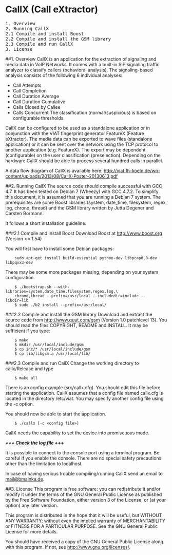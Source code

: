 CallX (Call eXtractor)
======================

<pre>
1. Overview
2. Running CallX
2.1 Compile and install Boost
2.2 Compile and install the GSM library
2.3 Compile and run CallX
3. License
</pre>

##1. Overview
CallX is an application for the extraction of signaling and media data in
VoIP Networks. It comes with a built-in SIP signaling traffic analyzer to
classify callers (behavioral analysis). The signaling-based analysis consists
of the following 6 individual analyses:
- Call Attempts
- Call Completion
- Call Duration Average
- Call Duration Cumulative
- Calls Closed by Callee
- Calls Concurrent
The classification (normal/suspicious) is based on configurable thresholds.

CallX can be configured to be used as a standalone application or in
conjunction with the VIAT fingerprint generator FeatureX (Feature eXtractor).
The media data can be exported to wave files (standalone application) or it
can be sent over the network using the TCP protocol to another application
(e.g. FeatureX). The export may be dependent (configurable) on the user
classification (preselection). Depending on the hardware CallX should be able
to process several hundred calls in parallel.

A data flow diagram of CallX is available here: http://viat.fh-koeln.de/wp-content/uploads/2013/08/CallX-Poster-20130613.pdf

##2. Running CallX
The source code should compile successful with GCC 4.7. It has been tested on
Debian 7 (Wheezy) with GCC 4.7.2. To simplify this document, it is assumed that
you are running a Debian 7 system. The prerequisites are some Boost libraries
(system, date_time, filesystem, regex, log, chrono, thread) and the GSM library
written by Jutta Degener and Carsten Bormann.

It follows a short installation guideline.

###2.1 Compile and install Boost
Download Boost at http://www.boost.org (Version >= 1.54)

You will first have to install some Debian packages:

        sudo apt-get install build-essential python-dev libpcap0.8-dev libpqxx3-dev
        
There may be some more packages missing, depending on your system
configuration.

        $ ./bootstrap.sh --with-libraries=system,date_time,filesystem,regex,log,\
        chrono,thread --prefix=/usr/local --includedir=include --libdir=lib
        $ sudo ./b2 install --prefix=/usr/local/

###2.2 Compile and install the GSM library
Download and extract the source code from http://www.quut.com/gsm (Version 1.0
patchlevel 13). You should read the files COPYRIGHT, README and INSTALL.
It may be sufficient if you type:

        $ make
        $ mkdir /usr/local/include/gsm
        $ cp inc/* /usr/local/include/gsm
        $ cp lib/libgsm.a /usr/local/lib/

###2.3 Compile and run CallX
Change the working directory to callx/Release and type

        $ make all

There is an config example (src/callx.cfg). You should edit this file before
starting the application. CallX assumes that a config file named callx.cfg is
located in the directory /etc/viat. You may specify another config file using
the -c option.

You should now be able to start the application.

        $ ./callx [-c <config file>]

CallX needs the capability to set the device into promiscuous mode.

***+++ Check the log file +++***

It is possible to connect to the console port using a terminal program. Be
careful if you enable the console. There are no special safety precautions
other than the limitation to localhost.

In case of having serious trouble compiling/running CallX send an email to
mail@bmainka.de.

##3. License
This program is free software: you can redistribute it and/or modify
it under the terms of the GNU General Public License as published by
the Free Software Foundation, either version 3 of the License, or
(at your option) any later version.

This program is distributed in the hope that it will be useful,
but WITHOUT ANY WARRANTY; without even the implied warranty of
MERCHANTABILITY or FITNESS FOR A PARTICULAR PURPOSE.  See the
GNU General Public License for more details.

You should have received a copy of the GNU General Public License
along with this program.  If not, see <http://www.gnu.org/licenses/>.

